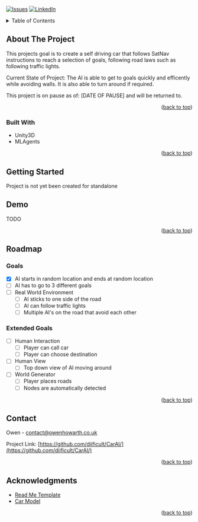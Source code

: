 <!-- Improved compatibility of back to top link: See: https://github.com/othneildrew/Best-README-Template/pull/73 -->

<a id="readme-top"></a>

<!--
*** Thanks for checking out the Best-README-Template. If you have a suggestion
*** that would make this better, please fork the repo and create a pull request
*** or simply open an issue with the tag "enhancement".
*** Don't forget to give the project a star!
*** Thanks again! Now go create something AMAZING! :D
-->

[![Issues][issues-shield]][issues-url]
[![LinkedIn][linkedin-shield]][linkedin-url]

<!-- TABLE OF CONTENTS -->
<details>
  <summary>Table of Contents</summary>
  <ol>
    <li>
      <a href="#about-the-project">About The Project</a>
      <ul>
        <li><a href="#built-with">Built With</a></li>
      </ul>
    </li>
    <li>
      <a href="#getting-started">Getting Started</a>
    </li>
    <li><a href="#roadmap">Roadmap</a></li>
    <li><a href="#contact">Contact</a></li>
    <li><a href="#acknowledgments">Acknowledgments</a></li>
  </ol>
</details>

<!-- ABOUT THE PROJECT -->

## About The Project

This projects goal is to create a self driving car that follows SatNav instructions to reach a selection of goals, following road laws such as following traffic lights.

Current State of Project:
The AI is able to get to goals quickly and efficently while avoiding walls. It is also able to turn around if required.

This project is on pause as of: [DATE OF PAUSE] and will be returned to.

<p align="right">(<a href="#readme-top">back to top</a>)</p>

### Built With

-   Unity3D
-   MLAgents

<p align="right">(<a href="#readme-top">back to top</a>)</p>

<!-- GETTING STARTED -->

## Getting Started

Project is not yet been created for standalone

<!-- USAGE EXAMPLES -->

## Demo

TODO

<p align="right">(<a href="#readme-top">back to top</a>)</p>

<!-- ROADMAP -->

## Roadmap

### Goals

-   [x] AI starts in random location and ends at random location
-   [ ] AI has to go to 3 different goals
-   [ ] Real World Environment
    -   [ ] AI sticks to one side of the road
    -   [ ] AI can follow traffic lights
    -   [ ] Multiple AI's on the road that avoid each other

### Extended Goals

-   [ ] Human Interaction
    -   [ ] Player can call car
    -   [ ] Player can choose destination
-   [ ] Human View
    -   [ ] Top down view of AI moving around
-   [ ] World Generator
    -   [ ] Player places roads
    -   [ ] Nodes are automatically detected

<p align="right">(<a href="#readme-top">back to top</a>)</p>

<!-- CONTACT -->

## Contact

Owen - contact@owenhowarth.co.uk

Project Link: [https://github.com/diificult/CarAI/](https://github.com/diificult/CarAI/)

<p align="right">(<a href="#readme-top">back to top</a>)</p>

<!-- ACKNOWLEDGMENTS -->

## Acknowledgments

-   [Read Me Template](https://github.com/othneildrew/Best-README-Template/tree/main)
-   [Car Model](https://assetstore.unity.com/packages/3d/vehicles/land/arcade-free-racing-car-161085)

<p align="right">(<a href="#readme-top">back to top</a>)</p>

<!-- MARKDOWN LINKS & IMAGES -->
<!-- https://www.markdownguide.org/basic-syntax/#reference-style-links -->

[contributors-shield]: https://img.shields.io/github/contributors/github_username/repo_name.svg?style=for-the-badge
[contributors-url]: https://github.com/github_username/repo_name/graphs/contributors
[forks-shield]: https://img.shields.io/github/forks/github_username/repo_name.svg?style=for-the-badge
[forks-url]: https://github.com/github_username/repo_name/network/members
[stars-shield]: https://img.shields.io/github/stars/github_username/repo_name.svg?style=for-the-badge
[stars-url]: https://github.com/github_username/repo_name/stargazers
[issues-shield]: https://img.shields.io/github/issues/github_username/repo_name.svg?style=for-the-badge
[issues-url]: https://github.com/github_username/repo_name/
[license-shield]: https://img.shields.io/github/license/github_username/repo_name.svg?style=for-the-badge
[license-url]: https://github.com/github_username/repo_name/blob/master/LICENSE.txt
[linkedin-shield]: https://img.shields.io/badge/-LinkedIn-black.svg?style=for-the-badge&logo=linkedin&colorB=555
[linkedin-url]: https://linkedin.com/in/linkedin_username

